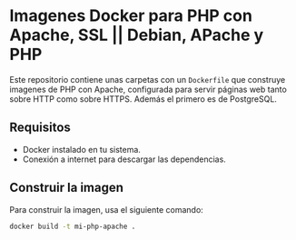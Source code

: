 # Imagenes Docker para PHP con Apache, SSL || Debian, APache y PHP

Este repositorio contiene unas carpetas con un `Dockerfile` que construye imagenes de PHP con Apache, configurada para servir páginas web tanto sobre HTTP como sobre HTTPS.
Además el primero es de PostgreSQL.

## Requisitos

- Docker instalado en tu sistema.
- Conexión a internet para descargar las dependencias.

## Construir la imagen

Para construir la imagen, usa el siguiente comando:

```bash
docker build -t mi-php-apache .
